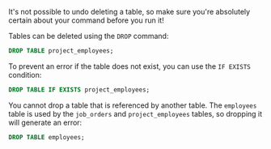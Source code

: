 It's not possible to undo deleting a table, so make sure you're absolutely certain about your command before you run it!

Tables can be deleted using the `DROP` command:

```sql
DROP TABLE project_employees;
```

To prevent an error if the table does not exist, you can use the `IF EXISTS` condition:

```sql
DROP TABLE IF EXISTS project_employees;
```

You cannot drop a table that is referenced by another table. The `employees` table is used by the `job_orders` and `project_employees` tables, so dropping it will generate an error:

```sql
DROP TABLE employees;
```

